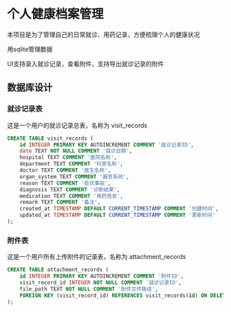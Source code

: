 # 个人健康档案管理

本项目是为了管理自己的日常就诊、用药记录，方便梳理个人的健康状况

用sqlite管理数据

UI支持录入就诊记录，查看附件，支持导出就诊记录的附件

## 数据库设计

### 就诊记录表
这是一个用户的就诊记录总表，名称为 visit_records

```SQL
CREATE TABLE visit_records (
    id INTEGER PRIMARY KEY AUTOINCREMENT COMMENT '就诊记录ID',
    date TEXT NOT NULL COMMENT '就诊日期',
    hospital TEXT COMMENT '医院名称',
    department TEXT COMMENT '科室名称',
    doctor TEXT COMMENT '医生名称',
    organ_system TEXT COMMENT '器官系统',
    reason TEXT COMMENT '症状事由',
    diagnosis TEXT COMMENT '诊断结果',
    medication TEXT COMMENT '用药信息',
    remark TEXT COMMENT '备注',
    created_at TIMESTAMP DEFAULT CURRENT_TIMESTAMP COMMENT '创建时间',
    updated_at TIMESTAMP DEFAULT CURRENT_TIMESTAMP COMMENT '更新时间'
);
```

### 附件表
这是一个用户所有上传附件的记录表，名称为 attachment_records

```SQL
CREATE TABLE attachment_records (
    id INTEGER PRIMARY KEY AUTOINCREMENT COMMENT '附件ID',
    visit_record_id INTEGER NOT NULL COMMENT '就诊记录ID',
    file_path TEXT NOT NULL COMMENT '附件文件路径',
    FOREIGN KEY (visit_record_id) REFERENCES visit_records(id) ON DELETE CASCADE
);
```

